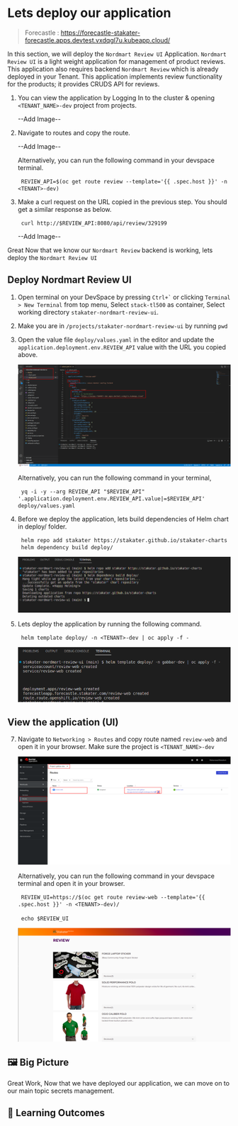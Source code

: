 # Lets deploy our application 
> Forecastle : https://forecastle-stakater-forecastle.apps.devtest.vxdqgl7u.kubeapp.cloud/

In this section, we will deploy the `Nordmart Review UI` Application. `Nordmart Review UI` is a light weight application for management of product reviews. This application also requires backend `Nordmart Review` which is already deployed in your Tenant. This application implements review functionality for the products; it provides CRUDS API for reviews.

1. You can view the application by Logging In to the cluster & opening `<TENANT_NAME>-dev` project from projects.

    --Add Image--

2. Navigate to routes and copy the route. 

    --Add Image--

    Alternatively, you can run the following command in your devspace terminal. 

        REVIEW_API=$(oc get route review --template='{{ .spec.host }}' -n <TENANT>-dev)

3. Make a curl request on the URL copied in the previous step. You should get a similar response as below.

        curl http://$REVIEW_API:8080/api/review/329199

    --Add Image--


Great Now that we know our `Nordmart Review` backend is working, lets deploy the `Nordmart Review UI`

## Deploy Nordmart Review UI

1. Open terminal on your DevSpace by pressing `` Ctrl+` `` or clicking `Terminal > New Terminal` from top menu, Select `stack-tl500` as container, Select working directory `stakater-nordmart-review-ui`.

2. Make you are in `/projects/stakater-nordmart-review-ui` by running `pwd` 

3. Open the value file `deploy/values.yaml` in the editor and update the `application.deployment.env.REVIEW_API` value with the URL you copied above.

    ![devspace-deploy-value-update-review-api](images/devspace-deploy-value-update-review-api.png)

    Alternatively, you can run the following command in your terminal, 
        
        yq -i -y --arg REVIEW_API "$REVIEW_API" '.application.deployment.env.REVIEW_API.value|=$REVIEW_API' deploy/values.yaml

4. Before we deploy the application, lets build dependencies of Helm chart in deploy/ folder.

        helm repo add stakater https://stakater.github.io/stakater-charts
        helm dependency build deploy/

    ![devspace-helm-output](images/devspace-helm-output.png)

5. Lets deploy the application by running the following command. 

        helm template deploy/ -n <TENANT>-dev | oc apply -f -

    ![devspace-helm-install-oc-apply](images/devspace-helm-install-oc-apply.png)

## View the application (UI)

7. Navigate to `Networking > Routes` and copy route named `review-web` and open it in your browser. Make sure the project is `<TENANT_NAME>-dev`

    ![console-routes](./images/console-routes.png)

    Alternatively, you can run the following command in your devspace terminal and open it in your browser.

        REVIEW_UI=https://$(oc get route review-web --template='{{ .spec.host }}' -n <TENANT>-dev)/

        echo $REVIEW_UI

    ![nortmart-review-ui](./images/nordmart-review-ui.png)

## 🖼️ Big Picture

Great Work, Now that we have deployed our application, we can move on to our main topic secrets management.

## 🔮 Learning Outcomes

